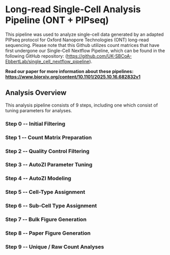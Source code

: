 # Long-read Single-Cell Analysis Pipeline (ONT + PIPseq)

This pipeline was used to analyze single-cell data generated by an adapted PIPseq protocol for Oxford Nanopore Technologies (ONT) long-read sequencing. Please note that this Github utilizes count matrices that have first undergone our Single-Cell Nextflow Pipeline, which can be found in the following GitHub repository: (https://github.com/UK-SBCoA-EbbertLab/single_cell_nextflow_pipeline).

**Read our paper for more information about these pipelines: https://www.biorxiv.org/content/10.1101/2025.10.16.682832v1**

## Analysis Overview
This analysis pipeline consists of 9 steps, including one  which consist of tuning parameters for analyses.

### Step 0 -- Initial Filtering

### Step 1 -- Count Matrix Preparation

### Step 2 -- Quality Control Filtering

### Step 3 -- AutoZI Parameter Tuning

### Step 4 -- AutoZI Modeling

### Step 5 -- Cell-Type Assignment

### Step 6 -- Sub-Cell Type Assignment

### Step 7 -- Bulk Figure Generation

### Step 8 -- Paper Figure Generation

### Step 9 -- Unique / Raw Count Analyses

